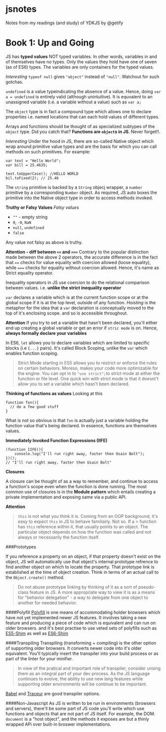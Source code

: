 # jsnotes
Notes from my readings (and study) of YDKJS by @getify

Book 1: Up and Going
===================================

JS has **typed values** NOT typed variables. In other words, variables in and of themselves have no types. Only the values they hold have one of seven (as of ES6) 
types. The variables are only containers for the typed values.

_Interesting_
`typeof null` gives `"object"` instead of `"null"`. Watchout for such gotchas.

`undefined` is a value typeindicating the absence of a value. Hence, doing `var a = undefined` is entirely valid (although unintuitive). 
It is equvalent to an unassigned variable (i.e. a variable without a value) such as `var a;`

The `object` type is in fact a compound type which allows one to declare properties i.e. named locations that can each hold values of different types.

Arrays and functions should be thought of as specialized subtypes of the `object` type. Did you catch that? **Functions are `object`s in JS**. Never forget!!.

_Interesting_
Under the hood in JS, there are so-called Native object which wrap around primitive value types and are the basis for which you can call methods on such primitives.
For example:
```
var text = "Hello World";
var bill = 25.4635;

text.toUpperCase(); //HELLO WORLD
bil.toFixed(2); // 25.46
```
The `string` primitive is backed by a `String` objecj wrapper, a `number` primitive by a corresponding `Number` object. As required, JS auto boxes the primitive into the Native object type in order to access methods invoked.

**Truthy or Falsy Values**
_Falsy values_
* `""` - empty string
* `0`, `-0`, `NaN`
* `null`, `undefined`
* `false`

Any value not falsy as above is truthy.

**Attention - diff between `==` and `===`**
Contrary to the popular distinction made between the above 2 operators, the accurate difference is in the fact that `==` checks for value equality with coercion allowed (loose equality), while `===` checks for equality without coercion allowed. Hence, it's name as Strict equality operator.

Inequality operators in JS use coercion to do the relational comparison between values. i.e. **unlike the strict inequality operator**

`var` declares a variable which is at the current function scope or at the global scope if it is at the top level, outside of any function. _Hoisting_ is the metaphor 
for the idea that a `var` declaration is conceptually moved to the top of it's enclosing scope. and so is accessible throughout.

**Attention**
If you try to set a variable that hasn't been declared, you'll either end up creating a global variable or get an error if `stric mode` is on. Hence, **always formally declare your variables**
 
In ES6, `let` allows you to declare variables which are limited to specific blocks (i.e `{...}` pairs). It's called Block Scoping, unlike the `var` which enables function scoping.

> Strict Mode starting in ES5 allows you to restrict or enforce the rules on certain behaviors. Moreso, makes your code more optimizable for the engine.
You can opt in to `"use strict";`to strict mode at either the function or file level. One quick win with strict mode is that it doesnt't allow you
to set a variable which hasn't been declared.

**Thinking of functions as values**
Looking at this 
```
function fxn(){
  // do a few good stuff
}

```
What is not so obvious is that `fxn` is actually just a variable holding the function value that's being declared. In essence, functions are themselves values.

**Immediately Invoked Function Expressions (IIFE)**
```
(function IIFE(){
    console.log("I'll run right away, faster then Usain Bolt");
})();
// "I'll run right away, faster then Usain Bolt"

```

**Closures**

A closure can be thought of as a way to remember, and continue to access a function's scope even when the function is done running. 
The most common use of closures is in the **Module pattern** which entails creating a private implementation and exposing same via a public API.

**Attention** 

> `this` is not what you think it is. Coming from an OOP background, it's easy to expect `this` in JS to behave familiarly. Not so. If a > function has `this` reference within it, that usually points to an object. The particular object depends on how the function was called and not always or necessarily the function itself.

###Prototypes

If you reference a property on an object, if that property doesn't exist on the object, JS will automatically use that object's internal prototype refrence to find another object on which to locate the property. That prototype link is established at the time of object creation. Think in terms of an actual call to the `Object.create()` method.

> Do not abuse prototype linking by thinking of it as a sort of pseudo-class feature in JS. A more appropriate way to view it is as a means for "behavior delegation" -  a way to delegate from one object to another for needed behavior.

####Polyfill
[Polyfill](https://remysharp.com/2010/10/08/what-is-a-polyfill) is one means of accommodating holder browsers which have not yet implemented newer JS features. It involves taking a new feature and producing a piece of code which is equivalent and can run on older browsers. and It's best practise to use veted sets of polyfills such as [ES5-Shim](https://github.com/es-shims/es5-shim) as well as [ES6-Shim](https://github.com/es-shims/es6-shim) 

####Transpiling 
Transpiling (transforming + compiling) is the other option of supporting older browsers. It converts newer code into it's older equivalent. You'll typically insert the transpiler into your build process or as part of the linter for your minifier.

> In view of the pratical and important role of transpiler, consider unsing them as an integral part of your dev process. As the JS language continues to evolve, the ability to use new lang features while supporting older environments will be continue to be important.

[Babel](https://babeljs.io/) and [Traceur](https://github.com/google/traceur-compiler) are good transpiler options.

####Non-Javascript
As JS is written to be run in environments (browsers and servers), there'll be some part of JS code you'll write which use functions and objects that are not part of JS itself. For example, the DOM. `document` is a "host object", and the methods it exposes are but a thinly wrapped APi over built-in broswer implementations.
